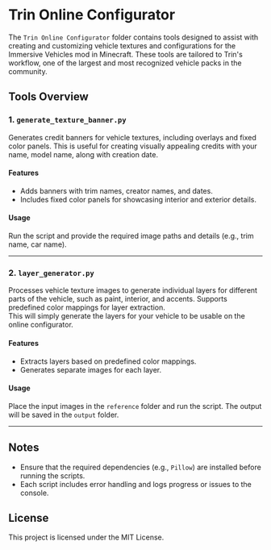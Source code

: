 # Trin Online Configurator

The `Trin Online Configurator` folder contains tools designed to assist with creating and customizing vehicle textures and configurations for the Immersive Vehicles mod in Minecraft. These tools are tailored to Trin's workflow, one of the largest and most recognized vehicle packs in the community.

## Tools Overview

### 1. `generate_texture_banner.py`
Generates credit banners for vehicle textures, including overlays and fixed color panels. This is useful for creating visually appealing credits with your name, model name, along with creation date.

#### Features
- Adds banners with trim names, creator names, and dates.
- Includes fixed color panels for showcasing interior and exterior details.

#### Usage
Run the script and provide the required image paths and details (e.g., trim name, car name).

---

### 2. `layer_generator.py`
Processes vehicle texture images to generate individual layers for different parts of the vehicle, such as paint, interior, and accents. Supports predefined color mappings for layer extraction.  
This will simply generate the layers for your vehicle to be usable on the online configurator.

#### Features
- Extracts layers based on predefined color mappings.
- Generates separate images for each layer.

#### Usage
Place the input images in the `reference` folder and run the script. The output will be saved in the `output` folder.

---

## Notes
- Ensure that the required dependencies (e.g., `Pillow`) are installed before running the scripts.
- Each script includes error handling and logs progress or issues to the console.

## License
This project is licensed under the MIT License.
